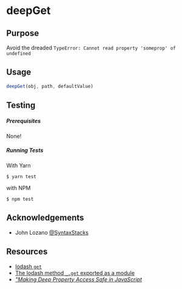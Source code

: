 # deepGet

## Purpose
Avoid the dreaded `TypeError: Cannot read property 'someprop' of undefined`

## Usage
```javascript
deepGet(obj, path, defaultValue)
```

## Testing

##### Prerequisites

None!

##### Running Tests

With Yarn
```
$ yarn test
```

with NPM
```
$ npm test
```

## Acknowledgements

* John Lozano [@SyntaxStacks](https://github.com/SyntaxStacks)

## Resources

* [lodash `get`](https://lodash.com/docs/4.17.4#get)
* [The lodash method `_.get` exported as a module](https://www.npmjs.com/package/lodash.get)
* [_"Making Deep Property Access Safe in JavaScript_](http://adripofjavascript.com/blog/drips/making-deep-property-access-safe-in-javascript.html)
